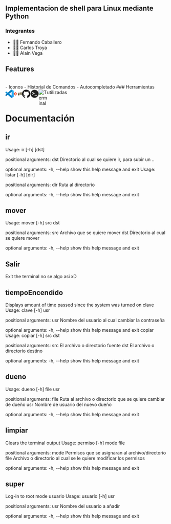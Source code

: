 ## Implementacion de shell para Linux mediante Python
### Integrantes
- 🙋‍♂️ Fernando Caballero
- 🙋‍♂️ Carlos Troya
- 🙋‍♂️ Alain Vega
## Features
<br />
- Iconos
- Historial de Comandos
- Autocompletado
### Herramientas utilizadas
<img align="left" alt="Visual Studio Code" width="26px" src="https://raw.githubusercontent.com/github/explore/80688e429a7d4ef2fca1e82350fe8e3517d3494d/topics/visual-studio-code/visual-studio-code.png" />
<img align="left" alt="Git" width="26px" src="https://raw.githubusercontent.com/github/explore/80688e429a7d4ef2fca1e82350fe8e3517d3494d/topics/git/git.png" />
<img align="left" alt="GitHub" width="26px" src="https://raw.githubusercontent.com/github/explore/78df643247d429f6cc873026c0622819ad797942/topics/github/github.png" />
<img align="left" alt="Terminal" width="26px" src="https://raw.githubusercontent.com/github/explore/80688e429a7d4ef2fca1e82350fe8e3517d3494d/topics/terminal/terminal.png" />
<img align="left" alt="Terminal" width="26px" src="https://i.pinimg.com/736x/2f/9c/11/2f9c11f9e55efbf1791f12c06d60729b.jpg" />
<br />
<br />

# Documentación
## ir
Usage: ir [-h] [dst]

positional arguments:
  dst         Directorio al cual se quiere ir, para subir un ..

optional arguments:
  -h, --help  show this help message and exit
Usage: listar [-h] [dir]

positional arguments:
  dir         Ruta al directorio

optional arguments:
  -h, --help  show this help message and exit
## mover
Usage: mover [-h] src dst

positional arguments:
  src         Archivo que se quiere mover
  dst         Directorio al cual se quiere mover

optional arguments:
  -h, --help  show this help message and exit
## Salir 
  Exit the terminal
no se algo asi xD

## tiempoEncendido
   Displays amount of time passed since the system was turned on
clave
Usage: clave [-h] usr

positional arguments:
  usr         Nombre del usuario al cual cambiar la contraseña

optional arguments:
  -h, --help  show this help message and exit
copiar
Usage: copiar [-h] src dst

positional arguments:
  src         El archivo o directorio fuente
  dst         El archivo o directorio destino

optional arguments:
  -h, --help  show this help message and exit
## dueno
Usage: dueno [-h] file usr

positional arguments:
  file        Ruta al archivo o directorio que se quiere cambiar de dueño
  usr         Nombre de usuario del nuevo dueño

optional arguments:
  -h, --help  show this help message and exit
## limpiar
   Clears the terminal output
Usage: permiso [-h] mode file

positional arguments:
  mode        Permisos que se asignaran al archivo/directorio
  file        Archivo o directorio al cual se le quiere modificar los permisos

optional arguments:
  -h, --help  show this help message and exit
## super
Log-in to root mode
usuario
Usage: usuario [-h] usr

positional arguments:
  usr         Nombre del usuario a añadir

optional arguments:
  -h, --help  show this help message and exit
